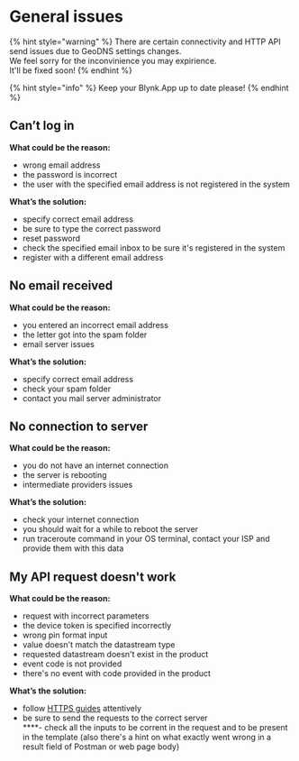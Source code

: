 # General issues

{% hint style="warning" %}
There are certain connectivity and HTTP API send issues due to GeoDNS settings changes.  
We feel sorry for the inconvinience you may expirience.   
It'll be fixed soon!
{% endhint %}

{% hint style="info" %}
Keep your Blynk.App up to date please!
{% endhint %}

## **Can’t log in**

**What could be the reason:**  
- wrong email address  
- the password is incorrect  
- the user with the specified email address is not registered in the system

**What’s the solution:**  
- specify correct email address  
- be sure to type the correct password  
- reset password  
- check the specified email inbox to be sure it's registered in the system  
- register with a different email address

## **No email received**

**What could be the reason:**  
- you entered an incorrect email address  
- the letter got into the spam folder  
- email server issues  
  
**What’s the solution:**  
- specify correct email address  
- check your spam folder  
- contact you mail server administrator

## **No connection to server**

**What could be the reason:**  
- you do not have an internet connection  
- the server is rebooting  
- intermediate providers issues

**What’s the solution:**  
- check your internet connection  
- you should wait for a while to reboot the server  
- run traceroute command in your OS terminal, contact your ISP and provide them with this data

## **My API request doesn't work**

**What could be the reason:**  
- request with incorrect parameters  
- the device token is specified incorrectly  
- wrong pin format input  
- value doesn't match the datastream type  
- requested datastream doesn't exist in the product  
- event code is not provided  
- there's no event with code provided in the product

**What’s the solution:**  
- follow [HTTPS guides](https://docs.blynk.io/en/https-api/update-virtual-datastream-value) attentively  
- be sure to send the requests to the correct server  
****- check all the inputs to be corrent in the request and to be present in the template \(also there's a hint on what exactly went wrong in a result field of Postman or web page body\)  


